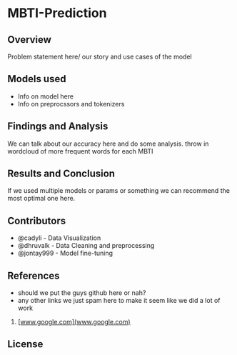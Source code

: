 # MBTI-Prediction
## Overview
Problem statement here/ our story and use cases of the model
## Models used
- Info on model here
- Info on preprocssors and tokenizers
## Findings and Analysis
We can talk about our accuracy here and do some analysis. throw in wordcloud of more frequent words for each MBTI
## Results and Conclusion
If we used multiple models or params or something we can recommend the most optimal one here.
## Contributors
- @cadyli - Data Visualization
- @dhruvalk - Data Cleaning and preprocessing
- @jontay999 - Model fine-tuning
## References
- should we put the guys github here or nah?
- any other links we just spam here to make it seem like we did a lot of work
1. [www.google.com](www.google.com)
## License
